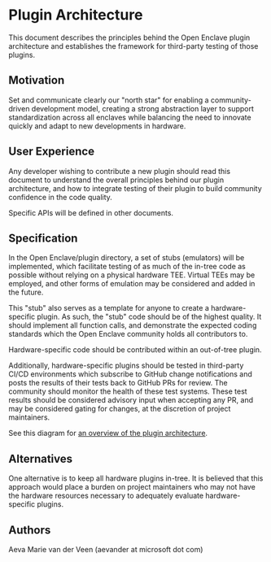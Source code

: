 Plugin Architecture
=====

This document describes the principles behind the Open Enclave plugin
architecture and establishes the framework for third-party testing of those
plugins.


Motivation
-----

Set and communicate clearly our "north star" for enabling a community-driven
development model, creating a strong abstraction layer to support
standardization across all enclaves while balancing the need to innovate
quickly and adapt to new developments in hardware.


User Experience
------

Any developer wishing to contribute a new plugin should read this document to understand
the overall principles behind our plugin architecture, and how to integrate testing
of their plugin to build community confidence in the code quality.

Specific APIs will be defined in other documents.


Specification
------

In the Open Enclave/plugin directory, a set of stubs (emulators) will be
implemented, which facilitate testing of as much of the in-tree code as
possible without relying on a physical hardware TEE. Virtual TEEs may be
employed, and other forms of emulation may be considered and added in the
future.

This "stub" also serves as a template for anyone to create a hardware-specific
plugin. As such, the "stub" code should be of the highest quality. It should
implement all function calls, and demonstrate the expected coding standards
which the Open Enclave community holds all contributors to.

Hardware-specific code should be contributed within an out-of-tree plugin.

Additionally, hardware-specific plugins should be tested in third-party CI/CD
environments which subscribe to GitHub change notifications and posts the
results of their tests back to GitHub PRs for review. The community should
monitor the health of these test systems. These test results should be
considered advisory input when accepting any PR, and may be considered gating
for changes, at the discretion of project maintainers.

See this diagram for [an overview of the plugin architecture](images/plugin-architecture-and-cicd.svg).


Alternatives
------

One alternative is to keep all hardware plugins in-tree. It is believed that
this approach would place a burden on project maintainers who may not have the
hardware resources necessary to adequately evaluate hardware-specific plugins.

Authors
------

Aeva Marie van der Veen (aevander at microsoft dot com)

